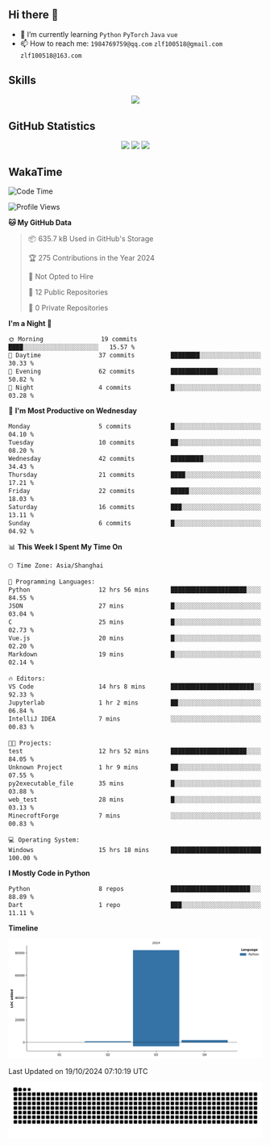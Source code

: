 ## Hi there 👋

- 🌱 I’m currently learning `Python` `PyTorch` `Java` `vue`
- 📫 How to reach me: `1984769759@qq.com` `zlf100518@gmail.com` `zlf100518@163.com`

## Skills
<div align="center"> <img src="https://skillicons.dev/icons?i=python,linux,git,github,html,css,js" /> </div>

## GitHub Statistics

<div align="center">
  <img src="https://github-readme-stats.vercel.app/api?username=CloudSwordSage&show_icons=true&theme=tokyonight" />
  <img src="https://github-readme-stats.vercel.app/api/top-langs/?username=CloudSwordSage&show_icons=true&theme=tokyonight" />
  <img src="https://github-readme-activity-graph.vercel.app/graph?username=CloudSwordSage&theme=xcode" />
</div>

## WakaTime

<!--START_SECTION:waka-->
![Code Time](http://img.shields.io/badge/Code%20Time-171%20hrs%205%20mins-blue)

![Profile Views](http://img.shields.io/badge/Profile%20Views-1-blue)

**🐱 My GitHub Data** 

> 📦 635.7 kB Used in GitHub's Storage 
 > 
> 🏆 275 Contributions in the Year 2024
 > 
> 🚫 Not Opted to Hire
 > 
> 📜 12 Public Repositories 
 > 
> 🔑 0 Private Repositories 
 > 
**I'm a Night 🦉** 

```text
🌞 Morning                19 commits          ████░░░░░░░░░░░░░░░░░░░░░   15.57 % 
🌆 Daytime                37 commits          ████████░░░░░░░░░░░░░░░░░   30.33 % 
🌃 Evening                62 commits          █████████████░░░░░░░░░░░░   50.82 % 
🌙 Night                  4 commits           █░░░░░░░░░░░░░░░░░░░░░░░░   03.28 % 
```
📅 **I'm Most Productive on Wednesday** 

```text
Monday                   5 commits           █░░░░░░░░░░░░░░░░░░░░░░░░   04.10 % 
Tuesday                  10 commits          ██░░░░░░░░░░░░░░░░░░░░░░░   08.20 % 
Wednesday                42 commits          █████████░░░░░░░░░░░░░░░░   34.43 % 
Thursday                 21 commits          ████░░░░░░░░░░░░░░░░░░░░░   17.21 % 
Friday                   22 commits          █████░░░░░░░░░░░░░░░░░░░░   18.03 % 
Saturday                 16 commits          ███░░░░░░░░░░░░░░░░░░░░░░   13.11 % 
Sunday                   6 commits           █░░░░░░░░░░░░░░░░░░░░░░░░   04.92 % 
```


📊 **This Week I Spent My Time On** 

```text
🕑︎ Time Zone: Asia/Shanghai

💬 Programming Languages: 
Python                   12 hrs 56 mins      █████████████████████░░░░   84.55 % 
JSON                     27 mins             █░░░░░░░░░░░░░░░░░░░░░░░░   03.04 % 
C                        25 mins             █░░░░░░░░░░░░░░░░░░░░░░░░   02.73 % 
Vue.js                   20 mins             █░░░░░░░░░░░░░░░░░░░░░░░░   02.20 % 
Markdown                 19 mins             █░░░░░░░░░░░░░░░░░░░░░░░░   02.14 % 

🔥 Editors: 
VS Code                  14 hrs 8 mins       ███████████████████████░░   92.33 % 
Jupyterlab               1 hr 2 mins         ██░░░░░░░░░░░░░░░░░░░░░░░   06.84 % 
IntelliJ IDEA            7 mins              ░░░░░░░░░░░░░░░░░░░░░░░░░   00.83 % 

🐱‍💻 Projects: 
test                     12 hrs 52 mins      █████████████████████░░░░   84.05 % 
Unknown Project          1 hr 9 mins         ██░░░░░░░░░░░░░░░░░░░░░░░   07.55 % 
py2executable_file       35 mins             █░░░░░░░░░░░░░░░░░░░░░░░░   03.88 % 
web_test                 28 mins             █░░░░░░░░░░░░░░░░░░░░░░░░   03.13 % 
MinecroftForge           7 mins              ░░░░░░░░░░░░░░░░░░░░░░░░░   00.83 % 

💻 Operating System: 
Windows                  15 hrs 18 mins      █████████████████████████   100.00 % 
```

**I Mostly Code in Python** 

```text
Python                   8 repos             ██████████████████████░░░   88.89 % 
Dart                     1 repo              ███░░░░░░░░░░░░░░░░░░░░░░   11.11 % 
```



**Timeline**

![Lines of Code chart](https://raw.githubusercontent.com/CloudSwordSage/CloudSwordSage/main/assets/bar_graph.png)


 Last Updated on 19/10/2024 07:10:19 UTC
<!--END_SECTION:waka-->

<div align="center"><img src="./assets/github-snake-dark.svg" /></div>
